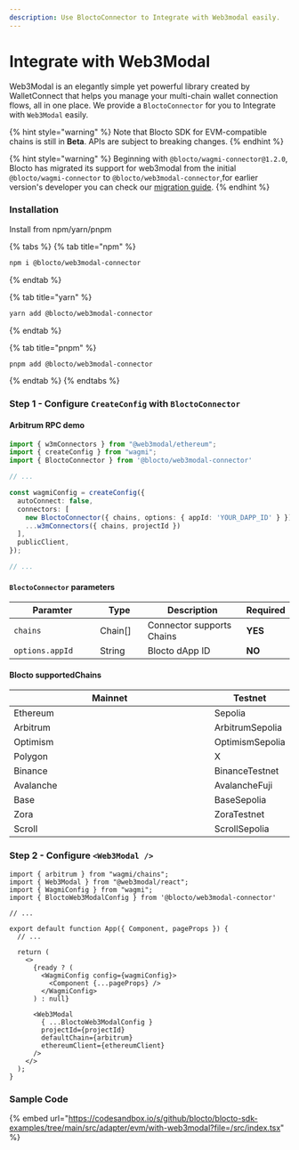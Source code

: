 ```yaml
---
description: Use BloctoConnector to Integrate with Web3modal easily.
---
```


# Integrate with Web3Modal

Web3Modal is an elegantly simple yet powerful library created by WalletConnect that helps you manage your multi-chain wallet connection flows, all in one place. We provide a `BloctoConnector` for you to Integrate with `Web3Modal` easily.

{% hint style="warning" %}
Note that Blocto SDK for EVM-compatible chains is still in **Beta**. APIs are subject to breaking changes.
{% endhint %}

{% hint style="warning" %}
Beginning with `@blocto/wagmi-connector@1.2.0`, Blocto has migrated its support for web3modal from the initial `@blocto/wagmi-connector` to `@blocto/web3modal-connector`,for earlier version's developer you can check our [migration guide](https://github.com/blocto/blocto-sdk/tree/develop/adapters/wagmi-connector#migration-guide).
{% endhint %}

### Installation

Install from npm/yarn/pnpm

{% tabs %}
{% tab title="npm" %}
```bash
npm i @blocto/web3modal-connector
```
{% endtab %}

{% tab title="yarn" %}
```bash
yarn add @blocto/web3modal-connector
```
{% endtab %}

{% tab title="pnpm" %}
```bash
pnpm add @blocto/web3modal-connector
```
{% endtab %}
{% endtabs %}

### Step 1 - Configure `CreateConfig` with `BloctoConnector`

#### Arbitrum RPC demo

```typescript
import { w3mConnectors } from "@web3modal/ethereum";
import { createConfig } from "wagmi";
import { BloctoConnector } from '@blocto/web3modal-connector'

// ...

const wagmiConfig = createConfig({
  autoConnect: false,
  connectors: [
    new BloctoConnector({ chains, options: { appId: 'YOUR_DAPP_ID' } }),
    ...w3mConnectors({ chains, projectId })
  ],
  publicClient,
});

// ...
```

#### `BloctoConnector` parameters

<table><thead><tr><th width="211">Paramter</th><th width="100">Type</th><th width="318">Description</th><th>Required</th></tr></thead><tbody><tr><td><code>chains</code></td><td>Chain[]</td><td>Connector supports Chains</td><td><strong>YES</strong></td></tr><tr><td><code>options.appId</code></td><td>String</td><td>Blocto dApp ID</td><td><strong>NO</strong></td></tr></tbody></table>

#### Blocto supportedChains

<table>
  <thead>
    <tr>
      <th width="373">Mainnet</th>
      <th>Testnet</th>
    </tr>
  </thead>
  <tbody>
    <tr><td>Ethereum</td>
      <td>Sepolia</td>
    </tr>
    <tr>
      <td>Arbitrum</td>
      <td>ArbitrumSepolia</td>
    </tr>
    <tr>
      <td>Optimism</td>
      <td>OptimismSepolia</td>
    </tr>
    <tr>
      <td>Polygon</td>
      <td>X</td>
    </tr>
    <tr>
      <td>Binance</td>
      <td>BinanceTestnet</td>
    </tr>
    <tr>
      <td>Avalanche</td>
      <td>AvalancheFuji</td>
    </tr>
    <tr>
      <td>Base</td>
      <td>BaseSepolia</td>
    </tr>
    <tr>
      <td>Zora</td>
      <td>ZoraTestnet</td>
    </tr>
    <tr>
      <td>Scroll</td>
      <td>ScrollSepolia</td>
    </tr>
    </tbody>
  </table>

### Step 2 - Configure `<Web3Modal />`

```tsx
import { arbitrum } from "wagmi/chains";
import { Web3Modal } from "@web3modal/react";
import { WagmiConfig } from "wagmi";
import { BloctoWeb3ModalConfig } from '@blocto/web3modal-connector'

// ...

export default function App({ Component, pageProps }) {
  // ...

  return (
    <>
      {ready ? (
        <WagmiConfig config={wagmiConfig}>
          <Component {...pageProps} />
        </WagmiConfig>
      ) : null}

      <Web3Modal
        { ...BloctoWeb3ModalConfig }
        projectId={projectId}
        defaultChain={arbitrum}
        ethereumClient={ethereumClient}
      />
    </>
  );
}
```

### Sample Code

{% embed url="https://codesandbox.io/s/github/blocto/blocto-sdk-examples/tree/main/src/adapter/evm/with-web3modal?file=/src/index.tsx" %}
